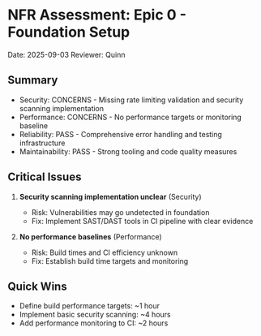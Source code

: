 # NFR Assessment: Epic 0 - Foundation Setup

Date: 2025-09-03
Reviewer: Quinn

## Summary

- Security: CONCERNS - Missing rate limiting validation and security scanning implementation
- Performance: CONCERNS - No performance targets or monitoring baseline 
- Reliability: PASS - Comprehensive error handling and testing infrastructure
- Maintainability: PASS - Strong tooling and code quality measures

## Critical Issues

1. **Security scanning implementation unclear** (Security)
   - Risk: Vulnerabilities may go undetected in foundation
   - Fix: Implement SAST/DAST tools in CI pipeline with clear evidence

2. **No performance baselines** (Performance)  
   - Risk: Build times and CI efficiency unknown
   - Fix: Establish build time targets and monitoring

## Quick Wins

- Define build performance targets: ~1 hour
- Implement basic security scanning: ~4 hours  
- Add performance monitoring to CI: ~2 hours